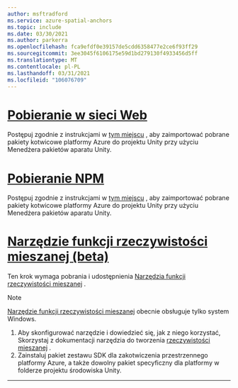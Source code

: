```yaml
---
author: msftradford
ms.service: azure-spatial-anchors
ms.topic: include
ms.date: 03/30/2021
ms.author: parkerra
ms.openlocfilehash: fca9efdf0e39157de5cdd6358477e2ce6f93ff29
ms.sourcegitcommit: 3ee3045f6106175e59d1bd279130f4933456d5ff
ms.translationtype: MT
ms.contentlocale: pl-PL
ms.lasthandoff: 03/31/2021
ms.locfileid: "106076709"
---
```

# <a name="web-download"></a>[Pobieranie w sieci Web](#tab/unity-package-web-ui)

Postępuj zgodnie z instrukcjami w <a href="https://docs.unity3d.com/Manual/upm-ui-tarball.html" target="_blank">tym miejscu</a> , aby zaimportować pobrane pakiety kotwicowe platformy Azure do projektu Unity przy użyciu Menedżera pakietów aparatu Unity.

# <a name="npm-download"></a>[Pobieranie NPM](#tab/unity-package-npm)

Postępuj zgodnie z instrukcjami w <a href="https://docs.unity3d.com/Manual/upm-ui-tarball.html" target="_blank">tym miejscu</a> , aby zaimportować pobrane pakiety kotwicowe platformy Azure do projektu Unity przy użyciu Menedżera pakietów aparatu Unity.

# <a name="mixed-reality-feature-tool-beta"></a>[Narzędzie funkcji rzeczywistości mieszanej (beta)](#tab/unity-package-mixed-reality-feature-tool)

Ten krok wymaga pobrania i udostępnienia <a href="/windows/mixed-reality/develop/unity/welcome-to-mr-feature-tool" target="_blank">Narzędzia funkcji rzeczywistości mieszanej</a> .

> [!NOTE]
> <a a href="/windows/mixed-reality/develop/unity/welcome-to-mr-feature-tool" target="_blank">Narzędzie funkcji rzeczywistości mieszanej</a> obecnie obsługuje tylko system Windows.

1. Aby skonfigurować narzędzie i dowiedzieć się, jak z niego korzystać, Skorzystaj z dokumentacji narzędzia do tworzenia <a href="/windows/mixed-reality/develop/unity/welcome-to-mr-feature-tool" target="_blank">rzeczywistości mieszanej</a> .
2. Zainstaluj pakiet zestawu SDK dla zakotwiczenia przestrzennego platformy Azure, a także dowolny pakiet specyficzny dla platformy w folderze projektu środowiska Unity.

---